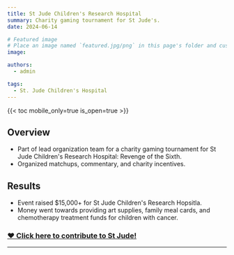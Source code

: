 ```yaml
---
title: St Jude Children's Research Hospital
summary: Charity gaming tournament for St Jude's.
date: 2024-06-14

# Featured image
# Place an image named `featured.jpg/png` in this page's folder and customize its options here.
image:

authors:
  - admin

tags:
  - St. Jude Children's Hospital
---
```


{{< toc mobile_only=true is_open=true >}}

## Overview

- Part of lead organization team for a charity gaming tournament for St Jude Children's Research Hospital: Revenge of the Sixth.
- Organized matchups, commentary, and charity incentives.

## Results

- Event raised $15,000+ for St Jude Children's Research Hopsitla.
- Money went towards providing art supplies, family meal cards, and chemotherapy treatment funds for children with cancer.

### [❤️ Click here to contribute to St Jude!](https://www.stjude.org/donate/donate-to-st-jude.html?promo=srch&sc_dcm=58700008008698866&sc_cid=kwp&sc_cat=b&&&&&ds_rl=1290690&ds_rl=1291300&ds_rl=1285465&gad_source=1&gclid=Cj0KCQjw6oi4BhD1ARIsAL6pox2dwBrzZ6OMuvDgBKNEg70ZKMFrASyKgvwrGhCYO05S9Nd2WSVAmTQaAh33EALw_wcB&gclsrc=aw.ds)
---
